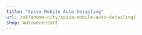 ```yaml
---
title: "Spiva Mobile Auto Detailing"
url: /oklahoma-city/spiva-mobile-auto-detailing/
shop: Autowerkstatt
---
```

